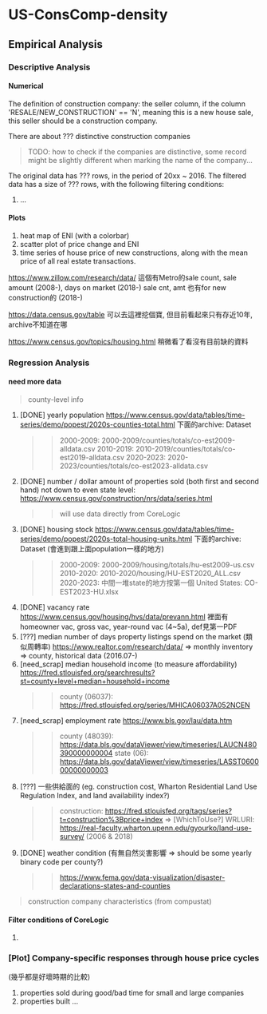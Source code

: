 # US-ConsComp-density

## Empirical Analysis
### Descriptive Analysis
#### Numerical
The definition of construction company: the seller column, if the column 'RESALE/NEW_CONSTRUCTION' == 'N', meaning this is a new house sale, this seller should be a construction company.

There are about ??? distinctive construction companies
> TODO: how to check if the companies are distinctive, some record might be slightly different when marking the name of the company...

The original data has ??? rows, in the period of 20xx ~ 2016. The filtered data has a size of ??? rows, with the following filtering conditions:
1. ...

#### Plots
1. heat map of ENI (with a colorbar)
2. scatter plot of price change and ENI
3. time series of house price of new constructions, along with the mean price of all real estate transactions.

https://www.zillow.com/research/data/
這個有Metro的sale count, sale amount (2008-), days on market (2018-)
sale cnt, amt 也有for new construction的 (2018-)

https://data.census.gov/table
可以去這裡挖個寶, 但目前看起來只有存近10年, archive不知道在哪

https://www.census.gov/topics/housing.html
稍微看了看沒有目前缺的資料

### Regression Analysis
#### need more data
> county-level info
  1. [DONE] yearly population
     https://www.census.gov/data/tables/time-series/demo/popest/2020s-counties-total.html 下面的archive: Dataset
     >> 2000-2009: 2000-2009/counties/totals/co-est2009-alldata.csv
     >> 2010-2019: 2010-2019/counties/totals/co-est2019-alldata.csv
     >> 2020-2023: 2020-2023/counties/totals/co-est2023-alldata.csv
  2. [DONE] number / dollar amount of properties sold (both first and second hand)
     not down to even state level: https://www.census.gov/construction/nrs/data/series.html
     >> will use data directly from CoreLogic
  3. [DONE] housing stock
     https://www.census.gov/data/tables/time-series/demo/popest/2020s-total-housing-units.html 下面的archive: Dataset (會進到跟上面population一樣的地方)
     >> 2000-2009: 2000-2009/housing/totals/hu-est2009-us.csv
     >> 2010-2020: 2010-2020/housing/HU-EST2020_ALL.csv
     >> 2020-2023: 中間一堆state的地方按第一個 United States: CO-EST2023-HU.xlsx
  4. [DONE] vacancy rate
     https://www.census.gov/housing/hvs/data/prevann.html
     裡面有homeowner vac, gross vac, year-round vac (4~5a), def見第一PDF
  5. [???] median number of days property listings spend on the market (類似周轉率)
     https://www.realtor.com/research/data/ => monthly inventory => county, historical data (2016.07-)
  6. [need_scrap] median household income (to measure affordability)
     https://fred.stlouisfed.org/searchresults?st=county+level+median+household+income
     >> county (06037): https://fred.stlouisfed.org/series/MHICA06037A052NCEN
  7. [need_scrap] employment rate
     https://www.bls.gov/lau/data.htm
     >> county (48039): https://data.bls.gov/dataViewer/view/timeseries/LAUCN480390000000004
     >> state (06): https://data.bls.gov/dataViewer/view/timeseries/LASST060000000000003
  8. [???] 一些供給面的 (eg. construction cost, Wharton Residential Land Use Regulation Index, and land availability index?)
     >> construction: https://fred.stlouisfed.org/tags/series?t=construction%3Bprice+index => [WhichToUse?]
     >> WRLURI: https://real-faculty.wharton.upenn.edu/gyourko/land-use-survey/ (2006 & 2018)
  9. [DONE] weather condition (有無自然災害影響 => should be some yearly binary code per county?)
     >> https://www.fema.gov/data-visualization/disaster-declarations-states-and-counties
> construction company characteristics (from compustat)

#### Filter conditions of CoreLogic
1.

### [Plot] Company-specific responses through house price cycles
(幾乎都是好壞時期的比較)
1. properties sold during good/bad time for small and large companies
2. properties built ...
